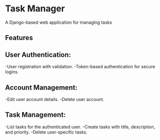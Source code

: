 # Task Manager

A Django-based web application for managing tasks

## Features

## User Authentication:
  -User registration with validation.
  -Token-based authentication for secure logins.
  
## Account Management:
  -Edit user account details.
  -Delete user account.
  
## Task Management:
  -List tasks for the authenticated user.
  -Create tasks with title, description, and priority.
  -Delete user-specific tasks.

